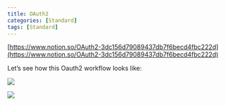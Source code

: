 ```yaml
---
title: OAuth2
categories: [Standard]
tags: [Standard]
---
```


[https://www.notion.so/OAuth2-3dc156d79089437db7f6becd4fbc222d](https://www.notion.so/OAuth2-3dc156d79089437db7f6becd4fbc222d)


Let’s see how this Oauth2 workflow looks like:


![](https://prod-files-secure.s3.us-west-2.amazonaws.com/9960fb2a-b75e-4bea-a8f9-b00925db1215/3bce41e0-99e8-4ebd-9701-e2bc9cbb79a2/Untitled.png?X-Amz-Algorithm=AWS4-HMAC-SHA256&X-Amz-Content-Sha256=UNSIGNED-PAYLOAD&X-Amz-Credential=ASIAZI2LB466TPMEYMTN%2F20250817%2Fus-west-2%2Fs3%2Faws4_request&X-Amz-Date=20250817T202557Z&X-Amz-Expires=3600&X-Amz-Security-Token=IQoJb3JpZ2luX2VjEEgaCXVzLXdlc3QtMiJHMEUCIQDzAlBMiqTRW%2FbXr7dlXdz%2B7xuyUVWppKaf30gnpoupuwIgIXqJ6Z1k9M7HRMVGoZJbCNhcJJAha9Xzk%2FsvUtNy610qiAQIkf%2F%2F%2F%2F%2F%2F%2F%2F%2F%2FARAAGgw2Mzc0MjMxODM4MDUiDDXmWz%2BgvN06y15fwyrcA84WDay%2F%2BmT4buyVVlLeqG%2FzPn%2F2Nwbd4aqS2GJ8fumf%2FnVrT53LEV%2FBlQPufB0YZosyGQuWSRd9wxbtZmIlDv3GHKHnmmphMLOSZtw8804xwtImWVCSDzXxslauMPUMFk7QIay%2BWB0NMo332mohyZYockvDRqndtMcAeeOg2fyJcc2kjgxYm%2FX7nQT0DSqNlKhE4iq%2BHQHknHdcBQQ8it8WZkR%2BYBEXdmyt8gprhEsHEzoxx9w%2FWHjxLmCnm9sy2TgxKJNoxd6GCpGwHq%2BdxqBr3s6wAjBJtC8QtjJ6q8vCoL6aXwDdftfNM%2Fb0wygvoOeNpWokpNc9S8iYeMU06Md%2FoAubJXLIXqn4pJLVIz%2BQBM2f5gYbHJIazEB%2BwTg2V2NA%2FQZPMQM3tn%2BN6KC2372vc4qbt12zYfhCxxA%2FwPV%2FBn0FmA3H57Iofj6QdK4MCiICGW%2FOcI4yf7P%2BSXkNBCTTiISNE6pSj2FQo0UDgS6PcFJOVHooQHbpirNEbdM501Oe7tZEsVzVULl%2Fav5mNvRplXPwDsapk%2FHzmTf8hMrNe4XrREjLbBRkNJdVhFXuZPzneSZBOwN0JjAfggvcwbrz7WKTWTjXgkHM90MQMuymbxSGHD%2FbXjzDDb3SMPj4h8UGOqUB7mKXYYEBxzzSGJwZzQL3Bt7DAw5DIxqehMK2mdQobDnnbqXxeSqb2FXH207pR%2BeQcT3RmGc7wNBwp7IkalJjE6qbpzbVFmL%2BkN7SKolLtOdfrWcRxsJmZF7Vz04euYfERVLxnkJD1wH5yttHAsn2zvyVMr44cREOBoReKI24JELeErUsZM6qJ3IyFYFW0f0qBfcXWCKSzhynZ%2BZwck2Evyb70aAF&X-Amz-Signature=b828a7ae94674fb753d222d8cc2906f43d5517b382c4ab4ce636249b1101500b&X-Amz-SignedHeaders=host&x-amz-checksum-mode=ENABLED&x-id=GetObject)


![](https://prod-files-secure.s3.us-west-2.amazonaws.com/9960fb2a-b75e-4bea-a8f9-b00925db1215/27d32b66-de43-41de-80f7-7edb81d1190f/Untitled.png?X-Amz-Algorithm=AWS4-HMAC-SHA256&X-Amz-Content-Sha256=UNSIGNED-PAYLOAD&X-Amz-Credential=ASIAZI2LB466TPMEYMTN%2F20250817%2Fus-west-2%2Fs3%2Faws4_request&X-Amz-Date=20250817T202557Z&X-Amz-Expires=3600&X-Amz-Security-Token=IQoJb3JpZ2luX2VjEEgaCXVzLXdlc3QtMiJHMEUCIQDzAlBMiqTRW%2FbXr7dlXdz%2B7xuyUVWppKaf30gnpoupuwIgIXqJ6Z1k9M7HRMVGoZJbCNhcJJAha9Xzk%2FsvUtNy610qiAQIkf%2F%2F%2F%2F%2F%2F%2F%2F%2F%2FARAAGgw2Mzc0MjMxODM4MDUiDDXmWz%2BgvN06y15fwyrcA84WDay%2F%2BmT4buyVVlLeqG%2FzPn%2F2Nwbd4aqS2GJ8fumf%2FnVrT53LEV%2FBlQPufB0YZosyGQuWSRd9wxbtZmIlDv3GHKHnmmphMLOSZtw8804xwtImWVCSDzXxslauMPUMFk7QIay%2BWB0NMo332mohyZYockvDRqndtMcAeeOg2fyJcc2kjgxYm%2FX7nQT0DSqNlKhE4iq%2BHQHknHdcBQQ8it8WZkR%2BYBEXdmyt8gprhEsHEzoxx9w%2FWHjxLmCnm9sy2TgxKJNoxd6GCpGwHq%2BdxqBr3s6wAjBJtC8QtjJ6q8vCoL6aXwDdftfNM%2Fb0wygvoOeNpWokpNc9S8iYeMU06Md%2FoAubJXLIXqn4pJLVIz%2BQBM2f5gYbHJIazEB%2BwTg2V2NA%2FQZPMQM3tn%2BN6KC2372vc4qbt12zYfhCxxA%2FwPV%2FBn0FmA3H57Iofj6QdK4MCiICGW%2FOcI4yf7P%2BSXkNBCTTiISNE6pSj2FQo0UDgS6PcFJOVHooQHbpirNEbdM501Oe7tZEsVzVULl%2Fav5mNvRplXPwDsapk%2FHzmTf8hMrNe4XrREjLbBRkNJdVhFXuZPzneSZBOwN0JjAfggvcwbrz7WKTWTjXgkHM90MQMuymbxSGHD%2FbXjzDDb3SMPj4h8UGOqUB7mKXYYEBxzzSGJwZzQL3Bt7DAw5DIxqehMK2mdQobDnnbqXxeSqb2FXH207pR%2BeQcT3RmGc7wNBwp7IkalJjE6qbpzbVFmL%2BkN7SKolLtOdfrWcRxsJmZF7Vz04euYfERVLxnkJD1wH5yttHAsn2zvyVMr44cREOBoReKI24JELeErUsZM6qJ3IyFYFW0f0qBfcXWCKSzhynZ%2BZwck2Evyb70aAF&X-Amz-Signature=24d45be4a73740909777aad711896d957fef56a42f0c0a4a7e3456388a58104f&X-Amz-SignedHeaders=host&x-amz-checksum-mode=ENABLED&x-id=GetObject)

